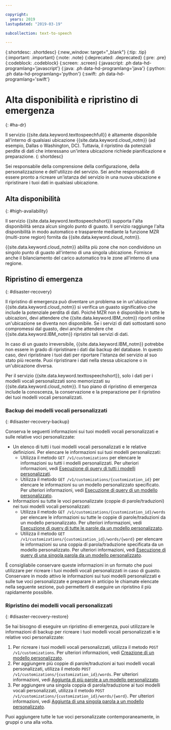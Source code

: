 ```yaml
---

copyright:
  years: 2019
lastupdated: "2019-03-19"

subcollection: text-to-speech

---
```


{:shortdesc: .shortdesc}
{:new_window: target="_blank"}
{:tip: .tip}
{:important: .important}
{:note: .note}
{:deprecated: .deprecated}
{:pre: .pre}
{:codeblock: .codeblock}
{:screen: .screen}
{:javascript: .ph data-hd-programlang='javascript'}
{:java: .ph data-hd-programlang='java'}
{:python: .ph data-hd-programlang='python'}
{:swift: .ph data-hd-programlang='swift'}

# Alta disponibilità e ripristino di emergenza
{: #ha-dr}

Il servizio {{site.data.keyword.texttospeechfull}} è altamente disponibile all'interno di qualsiasi ubicazione {{site.data.keyword.cloud_notm}} (ad esempio, Dallas o Washington, DC). Tuttavia, il ripristino da potenziali perdite di dati che interessano un'intera ubicazione richiede pianificazione e preparazione.
{: shortdesc}

Sei responsabile della comprensione della configurazione, della personalizzazione e dell'utilizzo del servizio. Sei anche responsabile di essere pronto a ricreare un'istanza del servizio in una nuova ubicazione e ripristinare i tuoi dati in qualsiasi ubicazione.

## Alta disponibilità
{: #high-availability}

Il servizio {{site.data.keyword.texttospeechshort}} supporta l'alta disponibilità senza alcun singolo punto di guasto. Il servizio raggiunge l'alta disponibilità in modo automatico e trasparente mediante la funzione MZR (multi-zone region) fornita da {{site.data.keyword.cloud_notm}}.

{{site.data.keyword.cloud_notm}} abilita più zone che non condividono un singolo punto di guasto all'interno di una singola ubicazione. Fornisce anche il bilanciamento del carico automatico tra le zone all'interno di una regione.

## Ripristino di emergenza
{: #disaster-recovery}

Il ripristino di emergenza può diventare un problema se in un'ubicazione {{site.data.keyword.cloud_notm}} si verifica un guasto significativo che include la potenziale perdita di dati. Poiché MZR non è disponibile in tutte le ubicazioni, devi attendere che {{site.data.keyword.IBM_notm}} riporti online un'ubicazione se diventa non disponibile. Se i servizi di dati sottostanti sono compromessi dal guasto, devi anche attendere che {{site.data.keyword.IBM_notm}} ripristini tali servizi di dati.

In caso di un guasto irreversibile, {{site.data.keyword.IBM_notm}} potrebbe non essere in grado di ripristinare i dati dai backup del database. In questo caso, devi ripristinare i tuoi dati per riportare l'istanza del servizio al suo stato più recente. Puoi ripristinare i dati nella stessa ubicazione o in un'ubicazione diversa.

Per il servizio {{site.data.keyword.texttospeechshort}}, solo i dati per i modelli vocali personalizzati sono memorizzati su {{site.data.keyword.cloud_notm}}. Il tuo piano di ripristino di emergenza include la conoscenza, la conservazione e la preparazione per il ripristino dei tuoi modelli vocali personalizzati.

### Backup dei modelli vocali personalizzati
{: #disaster-recovery-backup}

Conserva le seguenti informazioni sui tuoi modelli vocali personalizzati e sulle relative voci personalizzate:

-   Un elenco di tutti i tuoi modelli vocali personalizzati e le relative definizioni. Per elencare le informazioni sui tuoi modelli personalizzati:
    -   Utilizza il metodo `GET /v1/customizations` per elencare le informazioni su tutti i modelli personalizzati. Per ulteriori informazioni, vedi [Esecuzione di query di tutti i modelli personalizzati](/docs/services/text-to-speech/custom-models.html#cuModelsQueryAll).
    -   Utilizza il metodo `GET /v1/customizations/{customization_id}` per elencare le informazioni su un modello personalizzato specificato. Per ulteriori informazioni, vedi [Esecuzione di query di un modello personalizzato](/docs/services/text-to-speech/custom-models.html#cuModelsQuery).
-   Informazioni su tutte le voci personalizzate (coppie di parole/traduzioni) nei tuoi modelli vocali personalizzati:
    -   Utilizza il metodo `GET /v1/customizations/{customization_id}/words` per elencare le informazioni su tutte le coppie di parole/traduzioni da un modello personalizzato. Per ulteriori informazioni, vedi [Esecuzione di query di tutte le parole da un modello personalizzato](/docs/services/text-to-speech/custom-entries.html#cuWordsQueryModel).
    -   Utilizza il metodo `GET /v1/customizations/{customization_id}/words/{word}` per elencare le informazioni su una coppia di parola/traduzione specificata da un modello personalizzato. Per ulteriori informazioni, vedi [Esecuzione di query di una singola parola da un modello personalizzato](/docs/services/text-to-speech/custom-entries.html#cuWordQueryModel).

È consigliabile conservare queste informazioni in un formato che puoi utilizzare per ricreare i tuoi modelli vocali personalizzati in caso di guasto. Conservare in modo attivo le informazioni sui tuoi modelli personalizzati e sulle tue voci personalizzate e preparare in anticipo le chiamate elencate nella seguente sezione, può permetterti di eseguire un ripristino il più rapidamente possibile.

### Ripristino dei modelli vocali personalizzati
{: #disaster-recovery-restore}

Se hai bisogno di eseguire un ripristino di emergenza, puoi utilizzare le informazioni di backup per ricreare i tuoi modelli vocali personalizzati e le relative voci personalizzate:

1.  Per ricreare i tuoi modelli vocali personalizzati, utilizza il metodo `POST /v1/customizations`. Per ulteriori informazioni, vedi [Creazione di un modello personalizzato](/docs/services/text-to-speech/custom-models.html#cuModelsCreate).
1.  Per aggiungere più coppie di parole/traduzioni ai tuoi modelli vocali personalizzati, utilizza il metodo `POST /v1/customizations/{customization_id}/words`. Per ulteriori informazioni, vedi [Aggiunta di più parole a un modello personalizzato](/docs/services/text-to-speech/custom-entries.html#cuWordsAdd).
1.  Per aggiungere una singola coppia di parola/traduzione ai tuoi modelli vocali personalizzati, utilizza il metodo `POST /v1/customizations/{customization_id}/words/{word}`. Per ulteriori informazioni, vedi [Aggiunta di una singola parola a un modello personalizzato](/docs/services/text-to-speech/custom-entries.html#cuWordAdd).

Puoi aggiungere tutte le tue voci personalizzate contemporaneamente, in gruppi o una alla volta.
